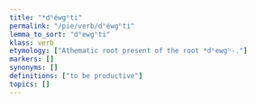 ```yaml
---
title: "*dʰéwgʰti"
permalink: "/pie/verb/dʰéwgʰti"
lemma_to_sort: "dʰewgʰti"
klass: verb
etymology: ["Athematic root present of the root *dʰewgʰ-."]
markers: []
synonyms: []
definitions: ["to be productive"]
topics: []
---
```

